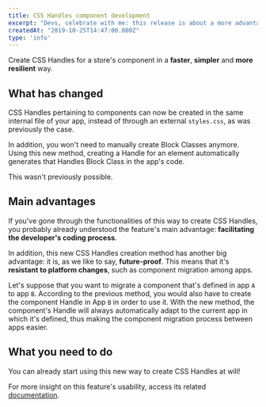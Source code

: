 ```yaml
---
title: CSS Handles component development
excerpt: "Devs, celebrate with me: this release is about a more advantageous, easy and brand new way to create CSS Handles for store components."
createdAt: "2019-10-25T14:47:00.000Z"
type: 'info'
---
```

Create CSS Handles for a store's component in a **faster**, **simpler** and **more resilient** way. 

## What has changed

CSS Handles pertaining to components can now be created in the same internal file of your app, instead of through an external `styles.css`, as was previously the case. 

In addition, you won't need to manually create Block Classes anymore. Using this new method, creating a Handle for an element automatically generates that Handles Block Class in the app's code.

This wasn't previously possible.

## Main advantages

If you've gone through the functionalities of this way to create CSS Handles, you probably already understood the feature's main advantage: **facilitating the developer's coding process**.

In addition, this new CSS Handles creation method has another big advantage: it is, as we like to say, **future-proof**. This means that it's **resistant to platform changes**, such as component migration among apps.

Let's suppose that you want to migrate a component that's defined in app `A` to app `B`. According to the previous method, you would also have to create the component Handle in App `B` in order to use it. With the new method, the component's Handle will always automatically adapt to the current app in which it's defined, thus making the component migration process between apps easier.

## What you need to do 

You can already start using this new way to create CSS Handles at will!

For more insight on this feature's usability, access its related [documentation](https://vtex.io/docs/app/vtex.css-handles).
